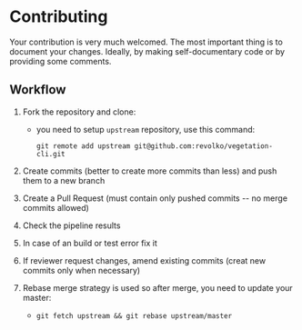 # Contributing
Your contribution is very much welcomed. The most important thing is to document your changes.
Ideally, by making self-documentary code or by providing some comments.

## Workflow
 1. Fork the repository and clone:
    * you need to setup `upstream` repository, use this command: 
        
         `git remote add upstream git@github.com:revolko/vegetation-cli.git`

 2. Create commits (better to create more commits than less) and push them to a new branch

 3. Create a Pull Request (must contain only pushed commits -- no merge commits allowed)

 4. Check the pipeline results

 5. In case of an build or test error fix it

 6. If reviewer request changes, amend existing commits (creat new commits only when necessary)

 7. Rebase merge strategy is used so after merge, you need to update your master:
    * `git fetch upstream && git rebase upstream/master`
